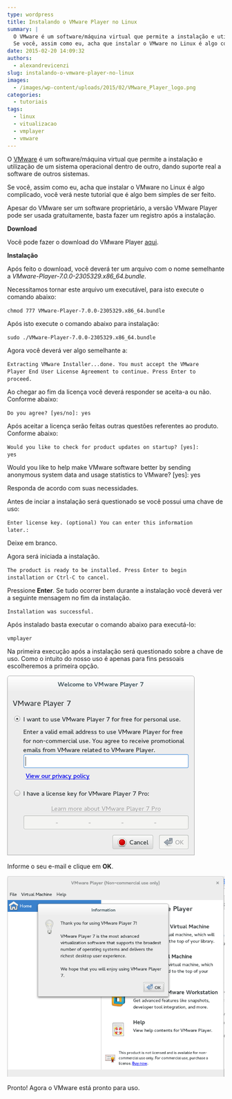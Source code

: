 ```yaml
---
type: wordpress
title: Instalando o VMware Player no Linux
summary: |
  O VMware é um software/máquina virtual que permite a instalação e utilização de um sistema operacional dentro de outro, dando suporte real a software de outros sistemas.
  Se você, assim como eu, acha que instalar o VMware no Linux é algo complicado, você verá neste tutorial que é algo bem simples de ser feito.
date: 2015-02-20 14:09:32
authors:
  - alexandrevicenzi
slug: instalando-o-vmware-player-no-linux
images:
  - /images/wp-content/uploads/2015/02/VMware_Player_logo.png
categories:
  - tutoriais
tags:
  - linux
  - vitualizacao
  - vmplayer
  - vmware
---
```


O <a href="http://www.vmware.com/br/products/player/" target="_blank">VMware</a> é um software/máquina virtual que permite a instalação e utilização de um sistema operacional dentro de outro, dando suporte real a software de outros sistemas.

Se você, assim como eu, acha que instalar o VMware no Linux é algo complicado, você verá neste tutorial que é algo bem simples de ser feito.

Apesar do VMware ser um software proprietário, a versão VMware Player pode ser usada gratuitamente, basta fazer um registro após a instalação.

<strong>Download</strong>

Você pode fazer o download do VMware Player <a href="https://my.vmware.com/web/vmware/free#desktop_end_user_computing/vmware_player/7_0" target="_blank">aqui</a>.

<strong>Instalação</strong>

Após feito o download, você deverá ter um arquivo com o nome semelhante a <em>VMware-Player-7.0.0-2305329.x86_64.bundle</em>.

Necessitamos tornar este arquivo um executável, para isto execute o comando abaixo:

<code>chmod 777 VMware-Player-7.0.0-2305329.x86_64.bundle</code>

Após isto execute o comando abaixo para instalação:

<code>sudo ./VMware-Player-7.0.0-2305329.x86_64.bundle</code>

Agora você deverá ver algo semelhante a:

<code>Extracting VMware Installer...done.
You must accept the VMware Player End User License Agreement to
continue. Press Enter to proceed.</code>

Ao chegar ao fim da licença você deverá responder se aceita-a ou não. Conforme abaixo:

<code>Do you agree? [yes/no]: yes</code>

Após aceitar a licença serão feitas outras questões referentes ao produto. Conforme abaixo:

<code>Would you like to check for product updates on startup? [yes]: yes</code>

Would you like to help make VMware software better by sending
anonymous system data and usage statistics to VMware? [yes]: yes

Responda de acordo com suas necessidades.

Antes de inciar a instalação será questionado se você possui uma chave de uso:

<code>Enter license key. (optional) You can enter this information later.: </code>

Deixe em branco.

Agora será iniciada a instalação.

<code>The product is ready to be installed. Press Enter to begin
installation or Ctrl-C to cancel.</code>

Pressione <strong>Enter</strong>. Se tudo ocorrer bem durante a instalação você deverá ver a seguinte mensagem no fim da instalação.

<code>Installation was successful.</code>

Após instalado basta executar o comando abaixo para executá-lo:

<code>vmplayer</code>

Na primeira execução após a instalação será questionado sobre a chave de uso. Como o intuito do nosso uso é apenas para fins pessoais escolheremos a primeira opção.

<img class=" aligncenter" src="/images/wp-content/uploads/2015/02/vmware-key.png" alt="VMware Chave de Uso" />

Informe o seu e-mail e clique em <strong>OK</strong>.

<img class=" aligncenter" src="/images/wp-content/uploads/2015/02/vmware-install.png" alt="VMware Instalação Terminada" />

Pronto! Agora o VMware está pronto para uso.
